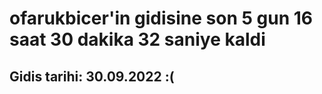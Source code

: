 # ofarukbicer'in gidisine son 5 gun 16 saat 30 dakika 32 saniye kaldi

## Gidis tarihi: 30.09.2022 :(